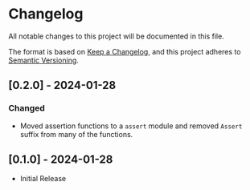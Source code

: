 # Changelog

All notable changes to this project will be documented in this file.

The format is based on [Keep a Changelog](https://keepachangelog.com/en/1.0.0/),
and this project adheres to [Semantic Versioning](https://semver.org/spec/v2.0.0.html).

## [0.2.0] - 2024-01-28

### Changed

- Moved assertion functions to a `assert` module and removed `Assert` suffix
  from many of the functions.

## [0.1.0] - 2024-01-28

- Initial Release
